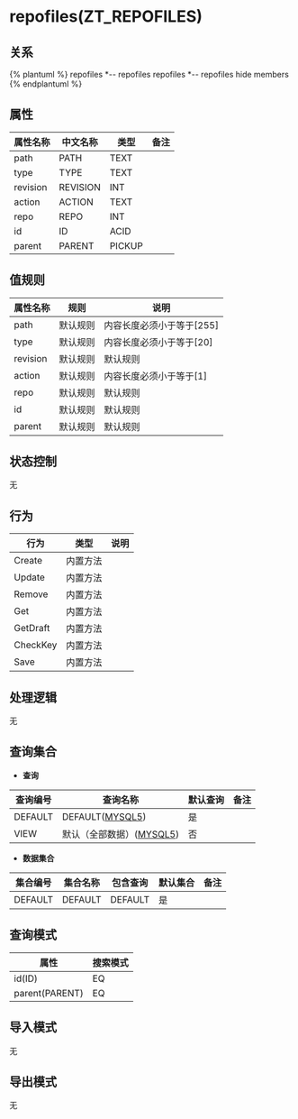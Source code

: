# repofiles(ZT_REPOFILES)

  

## 关系
{% plantuml %}
repofiles *-- repofiles 
repofiles *-- repofiles 
hide members
{% endplantuml %}

## 属性

| 属性名称        |    中文名称    | 类型     |  备注  |
| --------   |------------| -----   |  -------- | 
|path|PATH|TEXT|&nbsp;|
|type|TYPE|TEXT|&nbsp;|
|revision|REVISION|INT|&nbsp;|
|action|ACTION|TEXT|&nbsp;|
|repo|REPO|INT|&nbsp;|
|id|ID|ACID|&nbsp;|
|parent|PARENT|PICKUP|&nbsp;|

## 值规则
| 属性名称    | 规则    |  说明  |
| --------   |------------| ----- | 
|path|默认规则|内容长度必须小于等于[255]|
|type|默认规则|内容长度必须小于等于[20]|
|revision|默认规则|默认规则|
|action|默认规则|内容长度必须小于等于[1]|
|repo|默认规则|默认规则|
|id|默认规则|默认规则|
|parent|默认规则|默认规则|

## 状态控制

无


## 行为
| 行为    | 类型    |  说明  |
| --------   |------------| ----- | 
|Create|内置方法|&nbsp;|
|Update|内置方法|&nbsp;|
|Remove|内置方法|&nbsp;|
|Get|内置方法|&nbsp;|
|GetDraft|内置方法|&nbsp;|
|CheckKey|内置方法|&nbsp;|
|Save|内置方法|&nbsp;|

## 处理逻辑
无

## 查询集合

* **查询**

| 查询编号 | 查询名称       | 默认查询 |   备注|
| --------  | --------   | --------   | ----- |
|DEFAULT|DEFAULT([MYSQL5](../../appendix/query_MYSQL5.md#RepoFiles_Default))|是|&nbsp;|
|VIEW|默认（全部数据）([MYSQL5](../../appendix/query_MYSQL5.md#RepoFiles_View))|否|&nbsp;|

* **数据集合**

| 集合编号 | 集合名称   |  包含查询  | 默认集合 |   备注|
| --------  | --------   | -------- | --------   | ----- |
|DEFAULT|DEFAULT|DEFAULT|是|&nbsp;|

## 查询模式
| 属性      |    搜索模式     |
| --------   |------------|
|id(ID)|EQ|
|parent(PARENT)|EQ|

## 导入模式
无


## 导出模式
无
